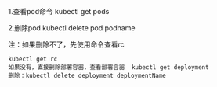 1.查看pod命令
kubectl get pods

2.删除pod
kubectl delete pod podname

注：如果删除不了，先使用命令查看rc

    kubectl get rc 
    如果没有，直接删除部署容器，查看部署容器  kubectl get deployment
    删除：kubectl delete deployment deploymentName
    
 
